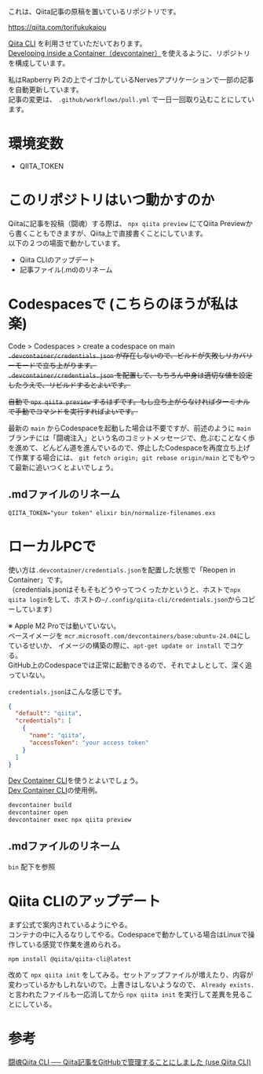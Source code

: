 これは、Qiita記事の原稿を置いているリポジトリです。  

https://qiita.com/torifukukaiou

[Qiita CLI](https://github.com/increments/qiita-cli) を利用させていただいております。  
[Developing inside a Container（devcontainer）](https://code.visualstudio.com/docs/devcontainers/containers)を使えるように、リポジトリを構成しています。  

私はRapberry Pi 2の上でイゴかしているNervesアプリケーションで一部の記事を自動更新しています。  
記事の変更は、 `.github/workflows/pull.yml` で一日一回取り込むことにしています。  

# 環境変数

- QIITA_TOKEN

# このリポジトリはいつ動かすのか

Qiitaに記事を投稿（闘魂）する際は、 `npx qiita preview` にてQiita Previewから書くこともできますが、Qiita上で直接書くことにしています。  
以下の２つの場面で動かしています。  

- Qiita CLIのアップデート
- 記事ファイル(.md)のリネーム


# Codespacesで (こちらのほうが私は楽)

Code > Codespaces > create a codespace on main  
~~`.devcontainer/credentials.json` が存在しないので、ビルドが失敗しリカバリーモードで立ち上がります。~~  
~~`.devcontainer/credentials.json` を配置して、もちろん中身は適切な値を設定したうえで、リビルドするとよいです。~~  

~~自動で `npx qiita preview` するはずです。もし立ち上がらなければターミナルで手動でコマンドを実行すればよいです。~~  

最新の `main` からCodespaceを起動した場合は不要ですが、前述のように `main` ブランチには「闘魂注入」という名のコミットメッセージで、危ぶむことなく歩を進めて、どんどん道を進んでいるので、停止したCodespaceを再度立ち上げて作業する場合には、 `git fetch origin; git rebase origin/main` とでもやって最新に追いつくとよいでしょう。  

## .mdファイルのリネーム

```
QIITA_TOKEN="your token" elixir bin/normalize-filenames.exs
```

# ローカルPCで

使い方は`.devcontainer/credentials.json`を配置した状態で「Reopen in Container」です。  
（credentials.jsonはそもそもどうやってつくったかというと、ホストで`npx qiita login`をして、ホストの`~/.config/qiita-cli/credentials.json`からコピーしています）  

※ Apple M2 Proでは動いていない。  
ベースイメージを `mcr.microsoft.com/devcontainers/base:ubuntu-24.04`にしているせいか、 イメージの構築の際に、`apt-get update or install` でコケる。  
GitHub上のCodespaceでは正常に起動できるので、それでよしとして、深く追っていない。  

`credentials.json`はこんな感じです。  

```json:credentials.json
{
  "default": "qiita",
  "credentials": [
    {
      "name": "qiita",
      "accessToken": "your access token"
    }
  ]
}
```

[Dev Container CLI](https://github.com/devcontainers/cli)を使うとよいでしょう。  
[Dev Container CLI](https://github.com/devcontainers/cli)の使用例。  

```bash
devcontainer build
devcontainer open
devcontainer exec npx qiita preview
```

## .mdファイルのリネーム

`bin` 配下を参照  


# Qiita CLIのアップデート

まず公式で案内されているようにやる。  
コンテナの中に入るなりしてやる。Codespaceで動かしている場合はLinuxで操作している感覚で作業を進められる。  

```
npm install @qiita/qiita-cli@latest
```

改めて `npx qiita init` をしてみる。セットアップファイルが増えたり、内容が変わっているかもしれないので。上書きはしないようなので、 `Already exists.` と言われたファイルも一応消してから `npx qiita init` を実行して差異を見ることにしている。



# 参考

[闘魂Qiita CLI ── Qiita記事をGitHubで管理することにしました (use Qiita CLI)](https://qiita.com/torifukukaiou/items/75854acfcb0460d08237)
